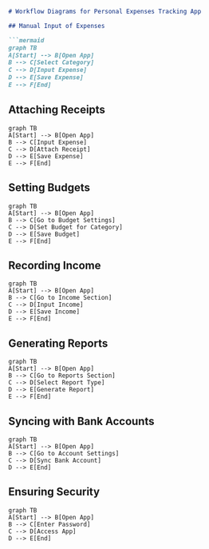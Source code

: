 ```markdown
# Workflow Diagrams for Personal Expenses Tracking App

## Manual Input of Expenses

```mermaid
graph TB
A[Start] --> B[Open App]
B --> C[Select Category]
C --> D[Input Expense]
D --> E[Save Expense]
E --> F[End]
```

## Attaching Receipts

```mermaid
graph TB
A[Start] --> B[Open App]
B --> C[Input Expense]
C --> D[Attach Receipt]
D --> E[Save Expense]
E --> F[End]
```

## Setting Budgets

```mermaid
graph TB
A[Start] --> B[Open App]
B --> C[Go to Budget Settings]
C --> D[Set Budget for Category]
D --> E[Save Budget]
E --> F[End]
```

## Recording Income

```mermaid
graph TB
A[Start] --> B[Open App]
B --> C[Go to Income Section]
C --> D[Input Income]
D --> E[Save Income]
E --> F[End]
```

## Generating Reports

```mermaid
graph TB
A[Start] --> B[Open App]
B --> C[Go to Reports Section]
C --> D[Select Report Type]
D --> E[Generate Report]
E --> F[End]
```

## Syncing with Bank Accounts

```mermaid
graph TB
A[Start] --> B[Open App]
B --> C[Go to Account Settings]
C --> D[Sync Bank Account]
D --> E[End]
```

## Ensuring Security

```mermaid
graph TB
A[Start] --> B[Open App]
B --> C[Enter Password]
C --> D[Access App]
D --> E[End]
```
```